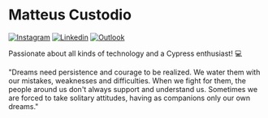 # Matteus Custodio

[![Instagram](https://img.shields.io/badge/@mttsss.RL-white?style=for-the-badge&logo=instagram&logoColor=black)](https://www.instagram.com/mttsss.rl/)
[![Linkedin](https://img.shields.io/badge/Matteus_Da_Silva_Custodio-white?style=for-the-badge&logo=linkedin&logoColor=black)](https://www.linkedin.com/in/matteus-da-silva-custodio-938373197/)
[![Outlook](https://img.shields.io/badge/matteuscustodio17@outlook.com-white?style=for-the-badge&logo=microsoft-outlook&logoColor=black)](mailto:matteuscustodio17@outlook.com)

Passionate about all kinds of technology and a Cypress enthusiast! 💻

"Dreams need persistence and courage to be realized. We water them with our mistakes, weaknesses and difficulties. When we fight for them, the people around us don't always support and understand us. Sometimes we are forced to take solitary attitudes, having as companions only our own dreams."
